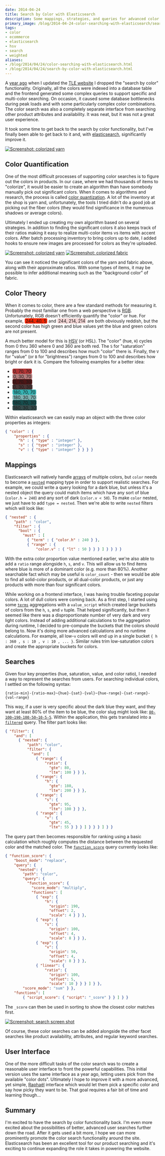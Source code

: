 ```yaml
---
date: 2014-04-24
title: Search by Color with Elasticsearch
description: Some mappings, strategies, and queries for advanced color searching with elasticsearch.
primary_image: /blog/2014-04-24-color-searching-with-elasticsearch/search0.png
tags:
- color
- ecommerce
- elasticsearch
- hsv
- search
- weighted
aliases:
- /blog/2014/04/24/color-searching-with-elasticsearch.html
- /blog/2014/04/24/search-by-color-with-elasticsearch.html
---
```


A [year ago][1] when I updated the [TLE website][2] I dropped the "search by color" functionality. Originally, all the
colors were indexed into a database table and the frontend generated some complex queries to support specific and
multi-color searching. On occasion, it caused some database bottlenecks during peak loads and with some particularly
complex color combinations. The color search was also a completely separate interface from searching other product
attributes and availability. It was neat, but it was not a great user experience.

It took some time to get back to the search by color functionality, but I've finally been able to get back to it and,
with [elasticsearch][3], significantly improve it.

[![Screenshot: colorized yarn](https://s3.dualstack.us-east-1.amazonaws.com/dpb587-website-us-east-1/asset/blog/2014-04-24-color-searching-with-elasticsearch/search0.png)](http://www.theloopyewe.com/shop/search/cd/0-100~75-90-50~18-12-12/g/59A9BAC5/)


## Color Quantification

One of the most difficult processes of supporting color searches is to figure out the colors in products. In our case,
where we had thousands of items to "colorize", it would be easier to create an algorithm than have somebody manually
pick out significant colors. When it comes to algorithms and research, the process is called [color quantization][8].
A lot of the inventory at the shop is yarn and, unfortunately, the tools I tried didn't do a good job at picking out the
fiber colors (they would find significance in the numerous shadows or average colors).

Ultimately I ended up creating my own algorithm based on several strategies. In addition to finding the significant
colors it also keeps track of their ratios making it easy to realize multi-color items vs items with accent colors.
After batch processing inventory to bring colors up to date, I added hooks to ensure new images are processed for colors
as they're uploaded.

[![Screenshot: colorized yarn](https://s3.dualstack.us-east-1.amazonaws.com/dpb587-website-us-east-1/asset/blog/2014-04-24-color-searching-with-elasticsearch/colorizer-yarn.png)](https://www.theloopyewe.com/shop/p/78C97118-Gobelin-A-moi-le-coco)
[![Screenshot: colorized fabric](https://s3.dualstack.us-east-1.amazonaws.com/dpb587-website-us-east-1/asset/blog/2014-04-24-color-searching-with-elasticsearch/colorizer-fabric.png)](https://www.theloopyewe.com/shop/p/86330BB1-DS23-Seafaring)

You can see it noticed the significant colors of the yarn and fabric above, along with their approximate ratios. With
some types of items, it may be possible to infer additional meaning such as the "background color" of fabric.


## Color Theory

When it comes to color, there are a few standard methods for measuring it. Probably the most familiar one from a web
perspective is [RGB][6]. Unfortunately, RGB doesn't efficiently quantify the "color" or hue. For example,
<span style="background-color:#F42805;border-radius:4px;padding:0 3px;">244, 40, 5</span> and
<span style="background-color:#F4D6D6;border-radius:4px;padding:0 3px;">244, 214, 214</span>
are both obviously reddish, but the second color has high green and blue values yet the blue and green colors are not
present.

A much better model for this is [HSV][7] (or HSL). The "color" (hue, `H`) cycles from 0 thru 360 where 0 and 360 are
both red. The `S` for "saturation" ranges from 0 to 100 and describes how much "color" there is. Finally, the `V` for
"value" (or `B` for "brightness") ranges from 0 to 100 and describes how bright or dark it is. Compare the following
examples for a better idea:

 * <span style="background-color:#B23535;border-radius:4px;padding:0 3px;">0, 70, 70</span>
 * <span style="background-color:#B27C7C;border-radius:4px;padding:0 3px;">0, 30, 70</span>
 * <span style="background-color:#4C1616;border-radius:4px;padding:0 3px;">0, 70, 30</span>
 * <span style="background-color:#4C3535;border-radius:4px;padding:0 3px;">0, 30, 30</span>
 * <span style="background-color:#35B2B2;border-radius:4px;padding:0 3px;">180, 70, 70</span>
 * <span style="background-color:#7CB2B2;border-radius:4px;padding:0 3px;">180, 30, 70</span>
 * <span style="background-color:#164C4C;border-radius:4px;padding:0 3px;">180, 70, 30</span>
 * <span style="background-color:#354C4C;border-radius:4px;padding:0 3px;">180, 30, 30</span>

Within elasticsearch we can easily map an object with the three color properties as integers:

```json
{ "color" : {
    "properties" : {
      "h" : { "type" : "integer" },
      "s" : { "type" : "integer" },
      "v" : { "type" : "integer" } } } }
```


## Mappings

Elasticsearch will natively handle [arrays][5] of multiple colors, but `color` needs to become a [`nested`][4] mapping
type in order to support realistic searches. For example, we could write a query looking for a dark blue, but unless
it's a nested object the query could match items which have any sort of blue (`color.h = 240`) and any sort of dark
(`color.v < 50`). To make `color` nested, we just have to add `type = nested`. Then we're able to write `nested` filters
which will look like:

```json
{ "nested" : {
    "path" : "color",
    "filter" : {
      "bool" : {
        "must" : [
          { "term" : { "color.h" : 240 } },
          { "range" : {
              "color.v" : { "lt" : 50 } } } ] } } } }
```

With the extra color proportion value mentioned earlier, we're also able to add a `ratio` range alongside `h`, `s`, and
`v`. This will allow us to find items where blue is more of a dominant color (e.g. more than 80%). Another searchable
fact which may be useful is `color_count` - then we would be able to find all solid-color products, or all dual-color
products, or just any products with more than four significant colors.

While working on a frontend interface, I was having trouble faceting popular colors. A lot of dull colors were coming
back. As a first step, I started using some [`terms`][9] aggregations with a `value_script` which created large buckets
of colors from the `h`, `s`, and `v` tuple. That helped significantly, but then it seemed like there was a
disproportionate number of very dark and very light colors. Instead of adding additional calculations to the aggregation
during runtime, I decided to pre-compute the buckets that the colors should belong to. Now it's doing more advanced
calculations and no runtime calculations. For example, all low-`v` colors will end up in a single bucket
`{ h : 360 , s : 10 , v : 10 , ... }`. Similar rules trim low-saturation colors and create the appropriate buckets for
colors.


## Searches

Given four key properties (hue, saturation, value, and color ratio), I needed a way to represent the searches from
users. For searching individual colors, I settled on the following syntax:

```
{ratio-min}-{ratio-max}~{hue}-{sat}-{val}~{hue-range}-{sat-range}-{val-range}
```

This way, if a user is very specific about the dark blue they want, and they want at least 80% of the item to be blue,
the color slug might look like: [`80-100~190-100-50~10-5-5`][10]. Within the application, this gets translated into a
[`filtered`][11] query. The filter part looks like:

```json
{ "filter": {
    "and": [
      { "nested": {
          "path": "color",
          "filter": {
            "and": [
              { "range": {
                  "ratio": {
                    "gte": 80,
                    "lte": 100 } } },
              { "range": {
                  "h": {
                    "gte": 180,
                    "lte": 200 } } },
              { "range": {
                  "s": {
                    "gte": 95,
                    "lte": 100 } } },
              { "range": {
                  "v": {
                    "gte": 45,
                    "lte": 55 } } } ] } } } ] } }
```

The query part then becomes responsible for ranking using a basic calculation which roughly computes the distance
between the requested color and the matched color. The [`function_score`][13] query currently looks like:

```json
{ "function_score": {
    "boost_mode": "replace",
    "query": {
      "nested": {
        "path": "color",
        "query": {
          "function_score": {
            "score_mode": "multiply",
            "functions": [
              { "exp": {
                  "h": {
                    "origin": 190,
                    "offset": 2,
                    "scale": 4 } } },
              { "exp": {
                  "s": {
                    "origin": 100,
                    "offset": 4,
                    "scale": 8 } } },
              { "exp": {
                  "v": {
                    "origin": 50,
                    "offset": 4,
                    "scale": 8 } } },
              { "linear": {
                  "ratio": {
                    "origin": 100,
                    "offset": 5,
                    "scale": 10 } } } ] } },
        "score_mode": "sum" } },
    "functions": [
        { "script_score": { "script": "_score" } } ] } }
```

The `_score` can then be used in sorting to show the closest color matches first.

[![Screenshot: search screen shot](https://s3.dualstack.us-east-1.amazonaws.com/dpb587-website-us-east-1/asset/blog/2014-04-24-color-searching-with-elasticsearch/search1.png)](http://www.theloopyewe.com/shop/search/cd/80-100~190-100-50~10-5-5/g/59A9BAC5/)

Of course, these color searches can be added alongside the other facet searches like product availability, attributes,
and regular keyword searches.


## User Interface

One of the more difficult tasks of the color search was to create a reasonable user interface to front the powerful
capabilities. This initial version uses the same interface as a year ago, letting users pick from the available "color
dots". Ultimately I hope to improve it with a more advanced, yet simple, [Raphaël][12] interface which would let them
pick a specific color and say how picky they want to be. That goal requires a fair bit of time and learning though...


## Summary

I'm excited to have the search by color functionality back. I'm even more excited about the possibilities of better,
advanced user searches further down the road. After it gets used a bit more, I hope we can more prominently promote the
color search functionality around the site. Elasticsearch has been an excellent tool for our product searching and it's
exciting to continue expanding the role it takes in powering the website.


 [1]: /blog/2013/04/27/new-website-for-the-loopy-ewe.html
 [2]: http://www.theloopyewe.com/
 [3]: http://www.elasticsearch.org/
 [4]: http://www.elasticsearch.org/guide/en/elasticsearch/reference/1.x/mapping-nested-type.html
 [5]: http://www.elasticsearch.org/guide/en/elasticsearch/reference/1.x/mapping-array-type.html
 [6]: http://en.wikipedia.org/wiki/RGB_color_model
 [7]: http://en.wikipedia.org/wiki/HSL_and_HSV
 [8]: http://en.wikipedia.org/wiki/Color_quantization
 [9]: http://www.elasticsearch.org/guide/en/elasticsearch/reference/1.x/search-aggregations-bucket-terms-aggregation.html
 [10]: http://www.theloopyewe.com/shop/search/cd/80-100~190-100-50~10-5-5/g/59A9BAC5/
 [11]: http://www.elasticsearch.org/guide/en/elasticsearch/reference/1.x/query-dsl-filtered-query.html#query-dsl-filtered-query
 [12]: http://raphaeljs.com/
 [13]: http://www.elasticsearch.org/guide/en/elasticsearch/reference/1.x/query-dsl-function-score-query.html
